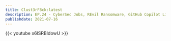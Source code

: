 ```yaml
---
title: Clust3rF8ck:latest 
description: EP.24 - CyberSec Jobs, REvil Ransomware, GitHub Copilot Live and more! 
publishdate: 2021-07-16
---
```

{{< youtube x6lSRBIdowU >}}
